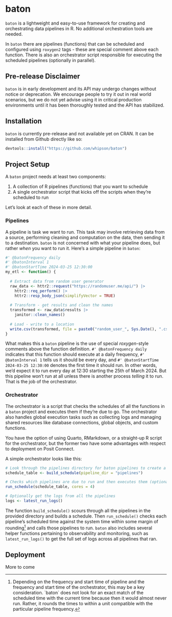 
<!-- README.md is generated from README.Rmd. Please edit that file -->

# baton

<!-- badges: start -->
<!-- badges: end -->

`baton` is a lightweight and easy-to-use framework for creating and
orchestrating data pipelines in R. No additional orchestration tools are
needed.

In `baton` there are pipelines (functions) that can be scheduled and
configured using `roxygen2` tags - these are special comment above each
function. There is also an orchestrator script responsible for executing
the scheduled pipelines (optionally in parallel).

## Pre-release Disclaimer

`baton` is in early development and its API may undergo changes without
notice or deprecation. We encourage people to try it out in real world
scenarios, but we do not yet advise using it in critical production
environments until it has been thoroughly tested and the API has
stabilized.

## Installation

`baton` is currently pre-release and not available yet on CRAN. It can
be installed from Github directly like so:

``` r
devtools::install("https://github.com/whipson/baton")
```

## Project Setup

A `baton` project needs at least two components:

1.  A collection of R pipelines (functions) that you want to schedule
2.  A single orchestrator script that kicks off the scripts when they’re
    scheduled to run

Let’s look at each of these in more detail.

### Pipelines

A pipeline is task we want to run. This task may involve retrieving data
from a source, performing cleaning and computation on the data, then
sending it to a destination. `baton` is not concerned with what your
pipeline does, but rather *when* you want to run it. Here’s a simple
pipeline in `baton`:

``` r
#' @batonFrequency daily
#' @batonInterval 1
#' @batonStartTime 2024-03-25 12:30:00
my_etl <- function() {
  
  # Extract data from random user generator
  raw_data <- httr2::request("https://randomuser.me/api/") |> 
    httr2::req_perform() |> 
    httr2::resp_body_json(simplifyVector = TRUE)
  
  # Transform - get results and clean the names
  transformed <- raw_data$results |> 
    janitor::clean_names()
  
  # Load - write to a location
  write.csv(transformed, file = paste0("random_user_", Sys.Date(), ".csv"))
}
```

What makes this a `baton` pipeline is the use of special *roxygen*-style
comments above the function definition. `#' @batonFrequency daily`
indicates that this function should execute at a daily frequency,
`#' @batonInterval 1` tells us it should be every day, and
`#' @batonStartTime 2024-03-25 12:30:00` denotes the first time it
should run. In other words, we’d expect it to run every day at 12:30
starting the 25th of March 2024. But this pipeline won’t run at all
unless there is another process *telling* it to run. That is the job of
the orchestrator.

### Orchestrator

The orchestrator is a script that checks the schedules of all the
functions in a `baton` project and executes them if they’re due to go.
The orchestrator also handles global execution tasks such as collecting
logs and managing shared resources like database connections, global
objects, and custom functions.

You have the option of using Quarto, RMarkdown, or a straight-up R
script for the orchestrator, but the former two have some advantages
with respect to deployment on Posit Connect.

A simple orchestrator looks like this:

``` r
# Look through the pipelines directory for baton pipelines to create a schedule
schedule_table <- build_schedule(pipeline_dir = "pipelines")

# Checks which pipelines are due to run and then executes them (optionally in parallel)
run_schedule(schedule_table, cores = 4)

# Optionally get the logs from all the pipelines
logs <- latest_run_logs()
```

The function `build_schedule()` scours through all the pipelines in the
provided directory and builds a schedule. Then `run_schedule()` checks
each pipeline’s scheduled time against the system time within some
margin of rounding[^1] and calls those pipelines to run. `baton` also
includes several helper functions pertaining to observability and
monitoring, such as `latest_run_logs()` to get the full set of logs
across all pipelines that ran.

## Deployment

More to come

[^1]: Depending on the frequency and start time of pipeline and the
    frequency and start time of the orchestrator, this may be a key
    consideration. \`baton\` does not look for an exact match of the
    scheduled time with the current time because then it would almost
    never run. Rather, it rounds the times to within a unit compatible
    with the particular pipeline frequency.
